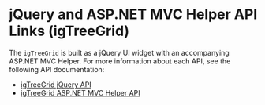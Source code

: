 ﻿<!--
|metadata|
{
    "fileName": "igtreegrid-jquery-api",
    "controlName": "igTreeGrid",
    "tags": ["API","Grids"]
}
|metadata|
-->

# jQuery and ASP.NET MVC Helper API Links (igTreeGrid)



The `igTreeGrid` is built as a jQuery UI widget with an accompanying ASP.NET MVC Helper. For more information about each API, see the following API documentation:

-   [igTreeGrid jQuery API](%%jQueryApiUrl%%/ui.igTreeGrid)
-   [igTreeGrid ASP.NET MVC Helper API](Infragistics.Web.Mvc~Infragistics.Web.Mvc.TreeGridModel.html)

 

 


